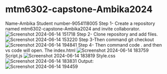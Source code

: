 # mtm6302-capstone-Ambika2024
Name-Ambika
Student number-9054118005
Step 1- Create a repository named mtm6302-capstone-Ambika2024 and invite collaborator.
![Screenshot 2024-06-14 151718](https://github.com/Ambika2024/mtm6302-capstone-Ambika2024/assets/145181223/0752a7c1-361e-4fc5-86ca-5c9987011529)
Step 2- Clone repository and add files.
![Screenshot 2024-06-14 153220](https://github.com/Ambika2024/mtm6302-capstone-Ambika2024/assets/145181223/56d6309c-ced9-48e9-85ff-d5dcebe68a73)
Step 3-Then command git checkout 
![Screenshot 2024-06-14 194841](https://github.com/Ambika2024/mtm6302-capstone-Ambika2024/assets/145181223/b6ddc5b8-9ab8-4dce-8597-f2c6a99d3a75)
Step 4- Then command code . and then vs code will open. 
The index.html
![Screenshot 2024-06-14 183759](https://github.com/Ambika2024/mtm6302-capstone-Ambika2024/assets/145181223/af49bf7a-9bd2-4e67-bca0-27b482b63ec7)
Script.js
![Screenshot 2024-06-14 183819](https://github.com/Ambika2024/mtm6302-capstone-Ambika2024/assets/145181223/7d4ca081-7ee4-43b0-a784-442a5b13d9bc)
Style.css
![Screenshot 2024-06-14 183831](https://github.com/Ambika2024/mtm6302-capstone-Ambika2024/assets/145181223/a2139e1f-bbcc-43a7-93c3-e82ba34b4d82)
Output:
![Screenshot 2024-06-14 194459](https://github.com/Ambika2024/mtm6302-capstone-Ambika2024/assets/145181223/a463a20e-027d-48b7-abf9-61c60512d352)





